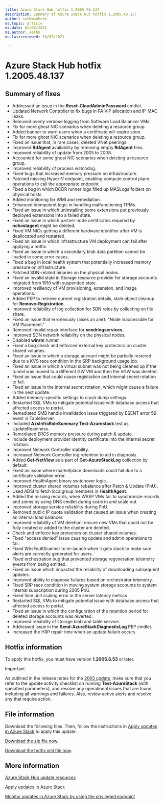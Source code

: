 ```yaml
---
title: Azure Stack Hub hotfix 1.2005.48.137
description: Summary of Azure Stack Hub hotfix 1.2005.48.137
author: sethmanheim
ms.topic: article
ms.date: 01/08/2025
ms.author: sethm
ms.lastreviewed: 10/07/2021

---
```


# Azure Stack Hub hotfix 1.2005.48.137

## Summary of fixes

- Addressed an issue in the **Reset-CloudAdminPassword** cmdlet.
- Updated Network Controller to fix bugs in PA VIP allocation and IP-MAC leaks.
- Removed overly verbose logging from Software Load Balancer VMs.
- Fix for more ghost NIC scenarios when deleting a resource group.
- Added banner to warn users when a certificate will expire soon.
- Fix for more ghost NIC scenarios when deleting a resource group.
- Fixed an issue that, in rare cases, deleted VNet peerings.
- Improved **RdAgent** availability by removing empty **RdAgent** files.
- Improved reliability of update from 2005 to 2008.
- Accounted for some ghost NIC scenarios when deleting a resource group.
- Improved reliability of process watchdog.
- Fixed bugs that increased memory pressure on infrastructure.
- Patched missing Hyper-V endpoint, enabling compute control plane operations to call the appropriate endpoint.
- Fixed a bug in which BCDR runner logs filled up MASLogs folders on physical hosts.
- Added monitoring for WMI and remediation.
- Enhanced idempotent logic in handling malfunctioning TPMs.
- Fixed an issue in which uninstalling some extensions put previously deployed extensions into a failed state.
- Fixed an issue in which partner node certificates required by **nchostagent** might be deleted.
- Fixed VM NICs getting a different hardware identifier after VM is deallocated and restarted.
- Fixed an issue in which infrastructure VM deployment can fail after applying a hotfix.
- Fixed an issue in which a secondary blob data partition cannot be loaded in some error cases.
- Fixed a bug in local health system that potentially increased memory pressure on infrastructure.
- Patched SDN-related binaries on the physical nodes.
- Fixed an invalid state in Storage resource provider for storage accounts migrated from 1910 with suspended state.
- Improved resiliency of VM provisioning, extension, and image operations.
- Added PEP to retrieve current registration details, stale object cleanup for **Remove-Registration**.
- Improved reliability of log collection for SDN roles by collecting on file share.
- Fixed an issue that erroneously raises an alert: "Node inaccessible for VM Placement."
- Removed invalid repair interface for **seedringservices**.
- Improved SDN network reliability on the physical nodes.
- Disabled **winrm** runner
- Fixed a bug check and enforced external key protectors on cluster shared volumes.
- Fixed an issue in which a storage account might be partially restored due to a KVS race condition in the SRP background usage job.
- Fixed an issue in which a virtual subnet was not being cleaned up if the tunnel was moved to a different GW VM and then the VGW was deleted.
- Fixed an issue that could cause registration and internal secret rotation to fail.
- Fixed an issue in the internal secret rotation, which might cause a failure in the next update.
- Added memory-specific settings to crash dump settings.
- Restarted SQL VMs to mitigate potential issue with database access that affected access to portal.
- Remediated SMB handle invalidation issue triggered by ESENT error 59 event in TableServer.
- Included **AzsInfraRoleSummary Test-Azurestack** test as UpdateReadiness.
- Remediated ERCS memory pressure during patch & update.
- Include deployment provider identity certificate into the internal secret rotation.
- Improved Network Controller stability.
- Increased Network Controller log retention to aid in diagnosis.
- Added **Get-NetView** as a part of **Get-AzureStackLog** collection by default.
- Fixed an issue where marketplace downloads could fail due to a certificate validation error.
- Improved HealthAgent binary switchover logic.
- Improved cluster shared volumes rebalance after Patch & Update (PnU).
- Used ADSI to fetch localgroup members in **HealthAgent**.
- Added the missing records, when WASP VMs fail to synchronize records and zones by using DNS cmdlet during scale in and scale out.
- Improved storage service reliability during PnU.
- Removed public IP quota validation that caused an issue when creating an internal load balancer.
- Improved reliability of VM deletion: ensure new VMs that could not be fully created or added to the cluster are deleted.
- Check and enforce key protectors on cluster shared volumes.
- Fixed "access denied" issue causing update and admin operations to fail.
- Fixed WhsFaultScanner to re-launch when it gets stuck to make sure alerts are correctly generated for users.
- Fixed orchestration bug that prevented storage regeneration telemetry events from being emitted.
- Fixed an issue which impacted the reliability of downloading subsequent updates.
- Improved ability to diagnose failures based on orchestrator telemetry.
- Fixed SRP race condition in moving system storage accounts to system internal subscription during 2005 PnU.
- Fixed time unit scaling error in the server latency metrics
- Restarted SQL VMs to mitigate potential issue with database access that affected access to portal.
- Fixed an issue in which the configuration of the retention period for deleted storage accounts was reverted.
- Improved reliability of storage blob and table service.
- Addressed issue in the **Send-AzureStackDiagnosticLog** PEP cmdlet.
- Increased the HRP repair time when an update failure occurs.

## Hotfix information

To apply this hotfix, you must have version **1.2005.6.53** or later.

> [!IMPORTANT]
> As outlined in the release notes for the [2005 update](release-notes.md?view=azs-2005&preserve-view=true), make sure that you refer to the update activity checklist on running **Test-AzureStack** (with specified parameters), and resolve any operational issues that are found, including all warnings and failures. Also, review active alerts and resolve any that require action.

## File information

Download the following files. Then, follow the instructions in [Apply updates in Azure Stack](azure-stack-apply-updates.md) to apply this update.

[Download the zip file now](https://azurestackhub.azureedge.net/PR/download/MAS_HotFix_1.2005.48.137/HotFix/AzS_Update_1.2005.48.137.zip).

[Download the hotfix xml file now](https://azurestackhub.download.prss.microsoft.com/dbazure/download/MAS_HotFix_1.2005.48.137/HotFix/metadata.xml).

## More information

[Azure Stack Hub update resources](azure-stack-updates.md)

[Apply updates in Azure Stack](azure-stack-apply-updates.md)

[Monitor updates in Azure Stack by using the privileged endpoint](azure-stack-monitor-update.md)
